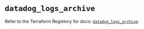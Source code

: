# `datadog_logs_archive`

Refer to the Terraform Registory for docs: [`datadog_logs_archive`](https://registry.terraform.io/providers/datadog/datadog/3.26.0/docs/resources/logs_archive).
